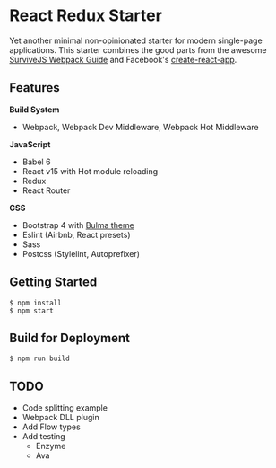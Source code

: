 React Redux Starter
==

Yet another minimal non-opinionated starter for modern single-page applications. This starter combines the good parts from the awesome [SurviveJS Webpack Guide](http://survivejs.com/webpack/) and Facebook's [create-react-app](https://github.com/facebookincubator/create-react-app).

## Features

**Build System**
- Webpack, Webpack Dev Middleware, Webpack Hot Middleware

**JavaScript**
- Babel 6
- React v15 with Hot module reloading
- Redux
- React Router

**CSS**
- Bootstrap 4 with [Bulma theme](http://bulma.io/)
- Eslint (Airbnb, React presets)
- Sass
- Postcss (Stylelint, Autoprefixer)

## Getting Started
```
$ npm install
$ npm start
```

## Build for Deployment
```
$ npm run build
```

## TODO

- Code splitting example
- Webpack DLL plugin
- Add Flow types
- Add testing
  - Enzyme
  - Ava
